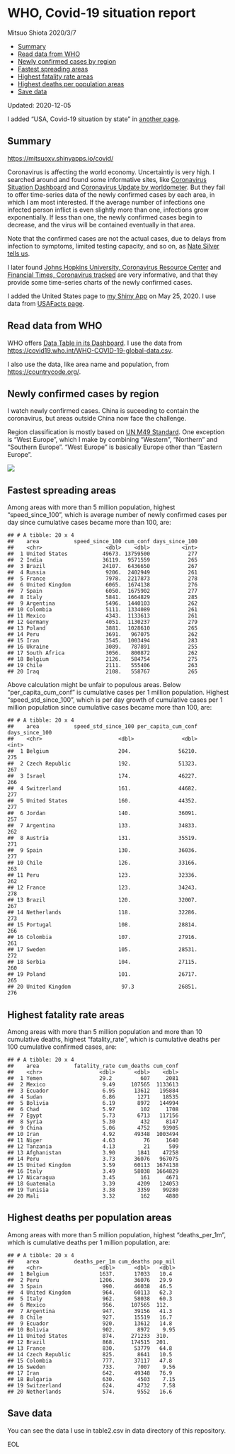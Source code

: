 WHO, Covid-19 situation report
================
Mitsuo Shiota
2020/3/7

  - [Summary](#summary)
  - [Read data from WHO](#read-data-from-who)
  - [Newly confirmed cases by region](#newly-confirmed-cases-by-region)
  - [Fastest spreading areas](#fastest-spreading-areas)
  - [Highest fatality rate areas](#highest-fatality-rate-areas)
  - [Highest deaths per population
    areas](#highest-deaths-per-population-areas)
  - [Save data](#save-data)

Updated: 2020-12-05

I added “USA, Covid-19 situation by state” in [another page](USA.md).

## Summary

<https://mitsuoxv.shinyapps.io/covid/>

Coronavirus is affecting the world economy. Uncertaintiy is very high. I
searched around and found some informative sites, like [Coronavirus
Situation
Dashboard](https://who.maps.arcgis.com/apps/opsdashboard/index.html#/c88e37cfc43b4ed3baf977d77e4a0667)
and [Coronavirus Update by
worldometer](https://www.worldometers.info/coronavirus/). But they fail
to offer time-series data of the newly confirmed cases by each area, in
which I am most interested. If the average number of infections one
infected person inflict is even slightly more than one, infections grow
exponentially. If less than one, the newly confirmed cases begin to
decrease, and the virus will be contained eventually in that area.

Note that the confirmed cases are not the actual cases, due to delays
from infection to symptoms, limited testing capacity, and so on, as
[Nate Silver tells
us](https://fivethirtyeight.com/features/coronavirus-case-counts-are-meaningless/).

I later found [Johns Hopkins University, Coronavirus Resource
Center](https://coronavirus.jhu.edu/) and [Financial Times, Coronavirus
tracked](https://www.ft.com/content/a26fbf7e-48f8-11ea-aeb3-955839e06441)
are very informative, and that they provide some time-series charts of
the newly confirmed cases.

I added the United States page to [my Shiny
App](https://mitsuoxv.shinyapps.io/covid/) on May 25, 2020. I use data
from [USAFacts
page](https://usafacts.org/visualizations/coronavirus-covid-19-spread-map/).

## Read data from WHO

WHO offers [Data Table in its Dashboard](https://covid19.who.int/table).
I use the data from
<https://covid19.who.int/WHO-COVID-19-global-data.csv>.

I also use the data, like area name and population, from
<https://countrycode.org/>.

## Newly confirmed cases by region

I watch newly confirmed cases. China is suceeding to contain the
coronavirus, but areas outside China now face the challenge.

Region classification is mostly based on [UN M49
Standard](https://unstats.un.org/unsd/methodology/m49/). One exception
is “West Europe”, which I make by combining “Western”, “Northern” and
“Southern Europe”. “West Europe” is basically Europe other than
“Eastern Europe”.

![](README_files/figure-gfm/chart-1.png)<!-- -->

## Fastest spreading areas

Among areas with more than 5 million population, highest
“speed\_since\_100”, which is average number of newly confirmed cases
per day since cumulative cases became more than 100, are:

    ## # A tibble: 20 x 4
    ##    area           speed_since_100 cum_conf days_since_100
    ##    <chr>                    <dbl>    <dbl>          <int>
    ##  1 United States           49673. 13759500            277
    ##  2 India                   36119.  9571559            265
    ##  3 Brazil                  24107.  6436650            267
    ##  4 Russia                   9206.  2402949            261
    ##  5 France                   7978.  2217873            278
    ##  6 United Kingdom           6065.  1674138            276
    ##  7 Spain                    6050.  1675902            277
    ##  8 Italy                    5841.  1664829            285
    ##  9 Argentina                5496.  1440103            262
    ## 10 Colombia                 5111.  1334089            261
    ## 11 Mexico                   4343.  1133613            261
    ## 12 Germany                  4051.  1130237            279
    ## 13 Poland                   3881.  1028610            265
    ## 14 Peru                     3691.   967075            262
    ## 15 Iran                     3545.  1003494            283
    ## 16 Ukraine                  3089.   787891            255
    ## 17 South Africa             3056.   800872            262
    ## 18 Belgium                  2126.   584754            275
    ## 19 Chile                    2111.   555406            263
    ## 20 Iraq                     2108.   558767            265

Above calculation might be unfair to populous areas. Below
“per\_capita\_cum\_conf” is cumulative cases per 1 million population.
Highest “speed\_std\_since\_100”, which is per day growth of cumulative
cases per 1 million population since cumulative cases became more than
100, are:

    ## # A tibble: 20 x 4
    ##    area           speed_std_since_100 per_capita_cum_conf days_since_100
    ##    <chr>                        <dbl>               <dbl>          <int>
    ##  1 Belgium                      204.               56210.            275
    ##  2 Czech Republic               192.               51323.            267
    ##  3 Israel                       174.               46227.            266
    ##  4 Switzerland                  161.               44682.            277
    ##  5 United States                160.               44352.            277
    ##  6 Jordan                       140.               36091.            257
    ##  7 Argentina                    133.               34833.            262
    ##  8 Austria                      131.               35519.            271
    ##  9 Spain                        130.               36036.            277
    ## 10 Chile                        126.               33166.            263
    ## 11 Peru                         123.               32336.            262
    ## 12 France                       123.               34243.            278
    ## 13 Brazil                       120.               32007.            267
    ## 14 Netherlands                  118.               32286.            273
    ## 15 Portugal                     108.               28814.            266
    ## 16 Colombia                     107.               27916.            261
    ## 17 Sweden                       105.               28531.            272
    ## 18 Serbia                       104.               27115.            260
    ## 19 Poland                       101.               26717.            265
    ## 20 United Kingdom                97.3              26851.            276

## Highest fatality rate areas

Among areas with more than 5 million population and more than 10
cumulative deaths, highest “fatality\_rate”, which is cumulative deaths
per 100 cumulative confirmed cases, are:

    ## # A tibble: 20 x 4
    ##    area           fatality_rate cum_deaths cum_conf
    ##    <chr>                  <dbl>      <dbl>    <dbl>
    ##  1 Yemen                  29.2         607     2081
    ##  2 Mexico                  9.49     107565  1133613
    ##  3 Ecuador                 6.95      13612   195884
    ##  4 Sudan                   6.86       1271    18535
    ##  5 Bolivia                 6.19       8972   144994
    ##  6 Chad                    5.97        102     1708
    ##  7 Egypt                   5.73       6713   117156
    ##  8 Syria                   5.30        432     8147
    ##  9 China                   5.06       4752    93905
    ## 10 Iran                    4.92      49348  1003494
    ## 11 Niger                   4.63         76     1640
    ## 12 Tanzania                4.13         21      509
    ## 13 Afghanistan             3.90       1841    47258
    ## 14 Peru                    3.73      36076   967075
    ## 15 United Kingdom          3.59      60113  1674138
    ## 16 Italy                   3.49      58038  1664829
    ## 17 Nicaragua               3.45        161     4671
    ## 18 Guatemala               3.39       4209   124053
    ## 19 Tunisia                 3.38       3359    99280
    ## 20 Mali                    3.32        162     4880

## Highest deaths per population areas

Among areas with more than 5 million population, highest
“deaths\_per\_1m”, which is cumulative deaths per 1 million
population, are:

    ## # A tibble: 20 x 4
    ##    area           deaths_per_1m cum_deaths pop_mil
    ##    <chr>                  <dbl>      <dbl>   <dbl>
    ##  1 Belgium                1637.      17033   10.4 
    ##  2 Peru                   1206.      36076   29.9 
    ##  3 Spain                   990.      46038   46.5 
    ##  4 United Kingdom          964.      60113   62.3 
    ##  5 Italy                   962.      58038   60.3 
    ##  6 Mexico                  956.     107565  112.  
    ##  7 Argentina               947.      39156   41.3 
    ##  8 Chile                   927.      15519   16.7 
    ##  9 Ecuador                 920.      13612   14.8 
    ## 10 Bolivia                 902.       8972    9.95
    ## 11 United States           874.     271233  310.  
    ## 12 Brazil                  868.     174515  201.  
    ## 13 France                  830.      53779   64.8 
    ## 14 Czech Republic          825.       8641   10.5 
    ## 15 Colombia                777.      37117   47.8 
    ## 16 Sweden                  733.       7007    9.56
    ## 17 Iran                    642.      49348   76.9 
    ## 18 Bulgaria                630.       4503    7.15
    ## 19 Switzerland             624.       4732    7.58
    ## 20 Netherlands             574.       9552   16.6

## Save data

You can see the data I use in table2.csv in data directory of this
repository.

EOL
